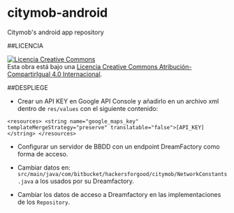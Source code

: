 # citymob-android
Citymob's android app repository

##LICENCIA

<a rel="license" href="http://creativecommons.org/licenses/by-sa/4.0/"><img alt="Licencia Creative Commons" style="border-width:0" src="https://i.creativecommons.org/l/by-sa/4.0/88x31.png" /></a><br />Esta obra está bajo una <a rel="license" href="http://creativecommons.org/licenses/by-sa/4.0/">Licencia Creative Commons Atribución-CompartirIgual 4.0 Internacional</a>.

##DESPLIEGE

* Crear un API KEY en Google API Console y añadirlo en un archivo xml dentro de `res/values` con el siguiente contenido:

`<resources>
    <string name="google_maps_key" templateMergeStrategy="preserve" translatable="false">[API_KEY]</string>
</resources>`

* Configurar un servidor de BBDD con un endpoint DreamFactory como forma de acceso.

* Cambiar datos en: `src/main/java/com/bitbucket/hackersforgood/citymob/NetworkConstants.java` a los usados por su Dreamfactory.

* Cambiar los datos de acceso a Dreamfactory en las implementaciones de los `Repository`.
